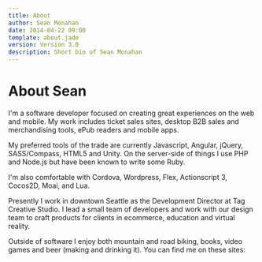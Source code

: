 ```yaml
---
title: About
author: Sean Monahan
date: 2014-04-22 09:00
template: about.jade
version: Version 3.0
description: Short bio of Sean Monahan
---
```


# About Sean

I'm a software developer focused on creating great experiences on the web and mobile. My work includes ticket sales sites, desktop B2B sales and merchandising tools, ePub readers and mobile apps.

My preferred tools of the trade are currently Javascript, Angular, jQuery, SASS/Compass, HTML5 and Unity. On the server-side of things I use PHP and Node.js but have been known to write some Ruby.

I'm also comfortable with Cordova, Wordpress, Flex, Actionscript 3, Cocos2D, Moai, and Lua.

Presently I work in downtown Seattle as the Development Director at Tag Creative Studio. I lead a small team of developers and work with our design team to craft products for clients in ecommerce, education and virtual reality.

Outside of software I enjoy both mountain and road biking, books, video games and beer (making and drinking it). You can find me on these sites:
